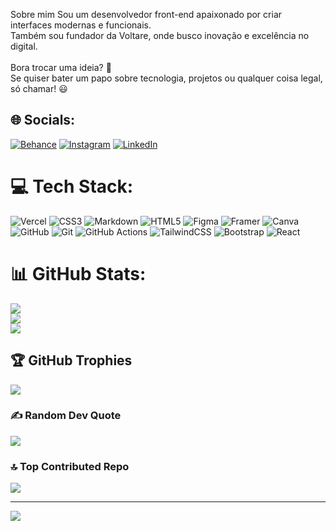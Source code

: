Sobre mim
Sou um desenvolvedor front-end apaixonado por criar interfaces modernas e funcionais.<br>Também sou fundador da Voltare, onde busco inovação e excelência no digital.<br><br>Bora trocar uma ideia? 🤝<br>Se quiser bater um papo sobre tecnologia, projetos ou qualquer coisa legal, só chamar! 😃


## 🌐 Socials:
[![Behance](https://img.shields.io/badge/Behance-1769ff?logo=behance&logoColor=white)](https://behance.net/luizmamarcoli) [![Instagram](https://img.shields.io/badge/Instagram-%23E4405F.svg?logo=Instagram&logoColor=white)](https://instagram.com/luizmarcoliino) [![LinkedIn](https://img.shields.io/badge/LinkedIn-%230077B5.svg?logo=linkedin&logoColor=white)](https://linkedin.com/in/luizhenriquemarcolino) 

# 💻 Tech Stack:
![Vercel](https://img.shields.io/badge/vercel-%23000000.svg?style=flat&logo=vercel&logoColor=white) ![CSS3](https://img.shields.io/badge/css3-%231572B6.svg?style=flat&logo=css3&logoColor=white) ![Markdown](https://img.shields.io/badge/markdown-%23000000.svg?style=flat&logo=markdown&logoColor=white) ![HTML5](https://img.shields.io/badge/html5-%23E34F26.svg?style=flat&logo=html5&logoColor=white) ![Figma](https://img.shields.io/badge/figma-%23F24E1E.svg?style=flat&logo=figma&logoColor=white) ![Framer](https://img.shields.io/badge/Framer-black?style=flat&logo=framer&logoColor=blue) ![Canva](https://img.shields.io/badge/Canva-%2300C4CC.svg?style=flat&logo=Canva&logoColor=white) ![GitHub](https://img.shields.io/badge/github-%23121011.svg?style=flat&logo=github&logoColor=white) ![Git](https://img.shields.io/badge/git-%23F05033.svg?style=flat&logo=git&logoColor=white) ![GitHub Actions](https://img.shields.io/badge/github%20actions-%232671E5.svg?style=flat&logo=githubactions&logoColor=white) ![TailwindCSS](https://img.shields.io/badge/tailwindcss-%2338B2AC.svg?style=flat&logo=tailwind-css&logoColor=white) ![Bootstrap](https://img.shields.io/badge/bootstrap-%238511FA.svg?style=flat&logo=bootstrap&logoColor=white) ![React](https://img.shields.io/badge/react-%2320232a.svg?style=flat&logo=react&logoColor=%2361DAFB)
# 📊 GitHub Stats:
![](https://github-readme-stats.vercel.app/api?username=devluizmarcolino&theme=dark&hide_border=false&include_all_commits=true&count_private=true)<br/>
![](https://nirzak-streak-stats.vercel.app/?user=devluizmarcolino&theme=dark&hide_border=false)<br/>
![](https://github-readme-stats.vercel.app/api/top-langs/?username=devluizmarcolino&theme=dark&hide_border=false&include_all_commits=true&count_private=true&layout=compact)

## 🏆 GitHub Trophies
![](https://github-profile-trophy.vercel.app/?username=devluizmarcolino&theme=radical&no-frame=false&no-bg=false&margin-w=4)

### ✍️ Random Dev Quote
![](https://quotes-github-readme.vercel.app/api?type=horizontal&theme=radical)

### 🔝 Top Contributed Repo
![](https://github-contributor-stats.vercel.app/api?username=devluizmarcolino&limit=5&theme=dark&combine_all_yearly_contributions=true)

---
[![](https://visitcount.itsvg.in/api?id=devluizmarcolino&icon=2&color=1)](https://visitcount.itsvg.in)

<!-- Proudly created with GPRM ( https://gprm.itsvg.in ) -->

